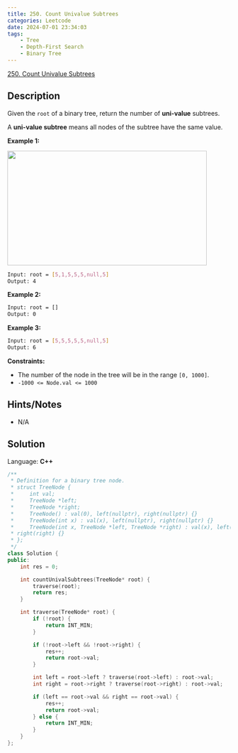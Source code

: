 ```yaml
---
title: 250. Count Univalue Subtrees
categories: Leetcode
date: 2024-07-01 23:34:03
tags:
    - Tree
    - Depth-First Search
    - Binary Tree
---
```


[250. Count Univalue Subtrees](https://leetcode.com/problems/count-univalue-subtrees/description/)

## Description

Given the `root` of a binary tree, return the number of **uni-value** subtrees.

A **uni-value subtree**  means all nodes of the subtree have the same value.

**Example 1:**

<img alt="" src="https://assets.leetcode.com/uploads/2020/08/21/unival_e1.jpg" style="width: 450px; height: 258px;">

```bash
Input: root = [5,1,5,5,5,null,5]
Output: 4
```

**Example 2:**

```bash
Input: root = []
Output: 0
```

**Example 3:**

```bash
Input: root = [5,5,5,5,5,null,5]
Output: 6
```

**Constraints:**

- The number of the node in the tree will be in the range `[0, 1000]`.
- `-1000 <= Node.val <= 1000`

## Hints/Notes

- N/A

## Solution

Language: **C++**

```C++
/**
 * Definition for a binary tree node.
 * struct TreeNode {
 *     int val;
 *     TreeNode *left;
 *     TreeNode *right;
 *     TreeNode() : val(0), left(nullptr), right(nullptr) {}
 *     TreeNode(int x) : val(x), left(nullptr), right(nullptr) {}
 *     TreeNode(int x, TreeNode *left, TreeNode *right) : val(x), left(left),
 * right(right) {}
 * };
 */
class Solution {
public:
    int res = 0;

    int countUnivalSubtrees(TreeNode* root) {
        traverse(root);
        return res;
    }

    int traverse(TreeNode* root) {
        if (!root) {
            return INT_MIN;
        }

        if (!root->left && !root->right) {
            res++;
            return root->val;
        }

        int left = root->left ? traverse(root->left) : root->val;
        int right = root->right ? traverse(root->right) : root->val;

        if (left == root->val && right == root->val) {
            res++;
            return root->val;
        } else {
            return INT_MIN;
        }
    }
};
```
